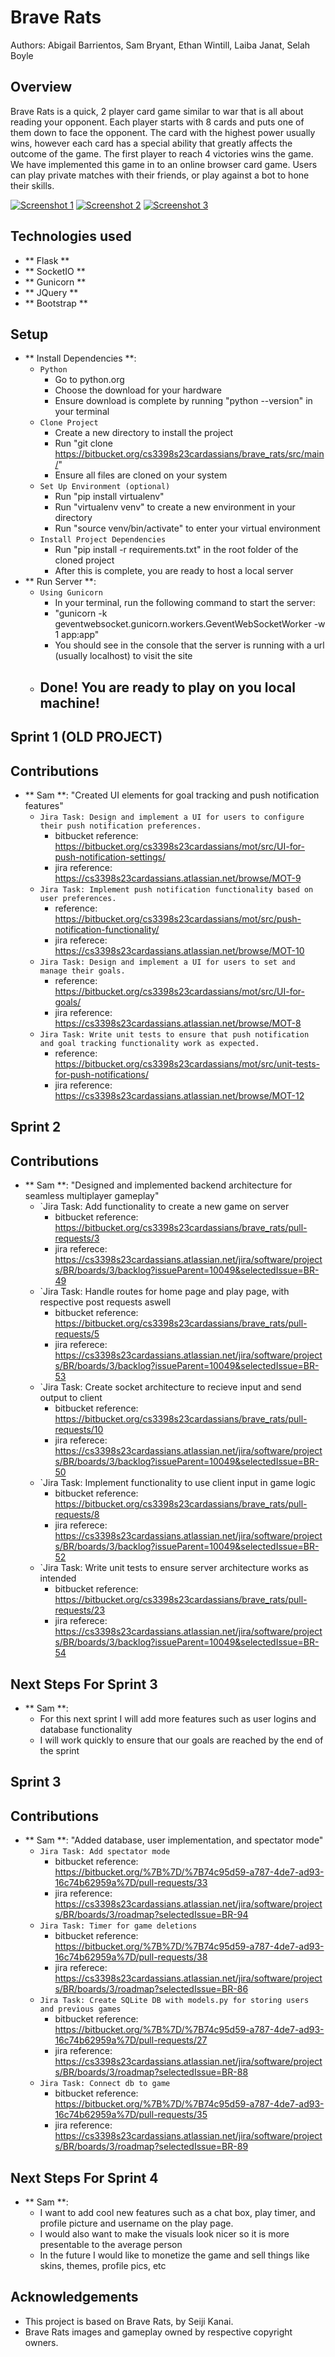 # Brave Rats #
Authors: Abigail Barrientos, Sam Bryant, Ethan Wintill, Laiba Janat, Selah Boyle

## Overview
Brave Rats is a quick, 2 player card game similar to war that is all about reading your opponent. Each player starts with 8 cards and puts one of them down to face the opponent. The card with the highest power usually wins, however each card has a special ability that greatly affects the outcome of the game. The first player to reach 4 victories wins the game.
We have implemented this game in to an online browser card game. Users can play private matches with their friends, or play against a bot to hone their skills.

[![Screenshot 1](https://i.ibb.co/N1rMYk3/Screenshot-2024-10-21-at-8-58-40-PM.png)](https://ibb.co/6v8kspZ)
[![Screenshot 2](https://i.ibb.co/qjg8kSQ/Screenshot-2024-10-21-at-8-58-55-PM.png)](https://ibb.co/V9CG214)
[![Screenshot 3](https://i.ibb.co/D4g0Htr/Screenshot-2024-10-21-at-8-59-19-PM.png)](https://ibb.co/SN7F4Pf)



## Technologies used
- ** Flask **
- ** SocketIO **
- ** Gunicorn **
- ** JQuery **
- ** Bootstrap **

## Setup
- ** Install Dependencies **:
	- `Python`
		- Go to python.org
		- Choose the download for your hardware
		- Ensure download is complete by running "python --version" in your terminal
	- `Clone Project`
		- Create a new directory to install the project
		- Run "git clone https://bitbucket.org/cs3398s23cardassians/brave_rats/src/main/"
		- Ensure all files are cloned on your system
	- `Set Up Environment (optional)`
		- Run "pip install virtualenv"
		- Run "virtualenv venv" to create a new environment in your directory
		- Run "source venv/bin/activate" to enter your virtual environment
	- `Install Project Dependencies`
		- Run "pip install -r requirements.txt" in the root folder of the cloned project
		- After this is complete, you are ready to host a local server
- ** Run Server **:
	- `Using Gunicorn`
		- In your terminal, run the following command to start the server:
		- "gunicorn -k geventwebsocket.gunicorn.workers.GeventWebSocketWorker -w 1 app:app"
		- You should see in the console that the server is running with a url (usually localhost) to visit the site
	- ## Done! You are ready to play on you local machine!
	



## Sprint 1 (OLD PROJECT)
## Contributions
- ** Sam **: "Created UI elements for goal tracking and push notification features"
	- `Jira Task: Design and implement a UI for users to configure their push notification preferences.`
		- bitbucket reference: https://bitbucket.org/cs3398s23cardassians/mot/src/UI-for-push-notification-settings/
		- jira reference: https://cs3398s23cardassians.atlassian.net/browse/MOT-9
	- `Jira Task: Implement push notification functionality based on user preferences.`
		- reference: https://bitbucket.org/cs3398s23cardassians/mot/src/push-notification-functionality/
		- jira referece: https://cs3398s23cardassians.atlassian.net/browse/MOT-10
	- `Jira Task: Design and implement a UI for users to set and manage their goals.`
		- reference: https://bitbucket.org/cs3398s23cardassians/mot/src/UI-for-goals/
		- jira reference: https://cs3398s23cardassians.atlassian.net/browse/MOT-8
	- `Jira Task: Write unit tests to ensure that push notification and goal tracking functionality work as expected.`
		- reference: https://bitbucket.org/cs3398s23cardassians/mot/src/unit-tests-for-push-notifications/
		- jira reference: https://cs3398s23cardassians.atlassian.net/browse/MOT-12
	

## Sprint 2
## Contributions
- ** Sam **: "Designed and implemented backend architecture for seamless multiplayer gameplay"
	- `Jira Task: Add functionality to create a new game on server 
		- bitbucket reference: https://bitbucket.org/cs3398s23cardassians/brave_rats/pull-requests/3
		- jira referece: https://cs3398s23cardassians.atlassian.net/jira/software/projects/BR/boards/3/backlog?issueParent=10049&selectedIssue=BR-49
	- `Jira Task: Handle routes for home page and play page, with respective post requests aswell
		- bitbucket reference: https://bitbucket.org/cs3398s23cardassians/brave_rats/pull-requests/5
		- jira referece: https://cs3398s23cardassians.atlassian.net/jira/software/projects/BR/boards/3/backlog?issueParent=10049&selectedIssue=BR-53
	- `Jira Task: Create socket architecture to recieve input and send output to client
		- bitbucket reference: https://bitbucket.org/cs3398s23cardassians/brave_rats/pull-requests/10
		- jira referece: https://cs3398s23cardassians.atlassian.net/jira/software/projects/BR/boards/3/backlog?issueParent=10049&selectedIssue=BR-50
	- `Jira Task: Implement functionality to use client input in game logic
		- bitbucket reference: https://bitbucket.org/cs3398s23cardassians/brave_rats/pull-requests/8
		- jira referece: https://cs3398s23cardassians.atlassian.net/jira/software/projects/BR/boards/3/backlog?issueParent=10049&selectedIssue=BR-52
	- `Jira Task: Write unit tests to ensure server architecture works as intended
		- bitbucket reference: https://bitbucket.org/cs3398s23cardassians/brave_rats/pull-requests/23
		- jira referece: https://cs3398s23cardassians.atlassian.net/jira/software/projects/BR/boards/3/backlog?issueParent=10049&selectedIssue=BR-54
		

## Next Steps For Sprint 3

- ** Sam **:
	- For this next sprint I will add more features such as user logins and database functionality
	- I will work quickly to ensure that our goals are reached by the end of the sprint

## Sprint 3 
## Contributions
- ** Sam **: "Added database, user implementation, and spectator mode"
	- `Jira Task: Add spectator mode`
		- bitbucket reference: https://bitbucket.org/%7B%7D/%7B74c95d59-a787-4de7-ad93-16c74b62959a%7D/pull-requests/33
		- jira reference: https://cs3398s23cardassians.atlassian.net/jira/software/projects/BR/boards/3/roadmap?selectedIssue=BR-94
	- `Jira Task: Timer for game deletions`
		- bitbucket reference: https://bitbucket.org/%7B%7D/%7B74c95d59-a787-4de7-ad93-16c74b62959a%7D/pull-requests/38
		- jira referece: https://cs3398s23cardassians.atlassian.net/jira/software/projects/BR/boards/3/roadmap?selectedIssue=BR-86
	- `Jira Task: Create SQLite DB with models.py for storing users and previous games`
		- bitbucket reference: https://bitbucket.org/%7B%7D/%7B74c95d59-a787-4de7-ad93-16c74b62959a%7D/pull-requests/27
		- jira reference: https://cs3398s23cardassians.atlassian.net/jira/software/projects/BR/boards/3/roadmap?selectedIssue=BR-88
	- `Jira Task: Connect db to game`
		- bitbucket reference: https://bitbucket.org/%7B%7D/%7B74c95d59-a787-4de7-ad93-16c74b62959a%7D/pull-requests/35
		- jira reference: https://cs3398s23cardassians.atlassian.net/jira/software/projects/BR/boards/3/roadmap?selectedIssue=BR-89


## Next Steps For Sprint 4

- ** Sam **:
	- I want to add cool new features such as a chat box, play timer, and profile picture and username on the play page.
	- I would also want to make the visuals look nicer so it is more presentable to the average person
	- In the future I would like to monetize the game and sell things like skins, themes, profile pics, etc


## Acknowledgements
- This project is based on Brave Rats, by Seiji Kanai. [](https://blueorangegames.eu/en/games/braverats/)
- Brave Rats images and gameplay owned by respective copyright owners.
